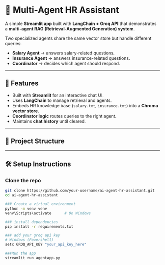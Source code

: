 # 🤖 Multi-Agent HR Assistant

A simple **Streamlit app** built with **LangChain + Groq API** that demonstrates a **multi-agent RAG (Retrieval-Augmented Generation) system**.  

Two specialized agents share the same vector store but handle different queries:
- **Salary Agent** → answers salary-related questions.  
- **Insurance Agent** → answers insurance-related questions.  
- **Coordinator** → decides which agent should respond.  

---

## 🚀 Features
- Built with **Streamlit** for an interactive chat UI.  
- Uses **LangChain** to manage retrieval and agents.  
- Embeds HR knowledge base (`salary.txt`, `insurance.txt`) into a **Chroma vector store**.  
- **Coordinator logic** routes queries to the right agent.  
- Maintains **chat history** until cleared.  

---

## 📂 Project Structure

---

## 🛠️ Setup Instructions

### Clone the repo
```bash
git clone https://github.com/your-username/ai-agent-hr-assistant.git
cd ai-agent-hr-assistant

### Create a virtual environment
python -m venv venv
venv\Scripts\activate      # On Windows

### install dependencies
pip install -r requirements.txt

### add your groq api key
# Windows (Powershell)
setx GROQ_API_KEY "your_api_key_here"

###Run the app
streamlit run agentapp.py


